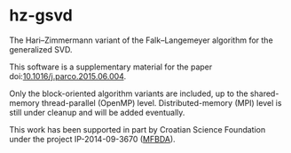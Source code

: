 # hz-gsvd
The Hari–Zimmermann variant of the Falk–Langemeyer algorithm for the generalized SVD.

This software is a supplementary material for the paper
doi:[10.1016/j.parco.2015.06.004](https://doi.org/10.1016/j.parco.2015.06.004 "Blocking and parallelization of the Hari–Zimmermann variant of the Falk–Langemeyer algorithm for the generalized SVD").

Only the block-oriented algorithm variants are included, up to the shared-memory thread-parallel (OpenMP) level.
Distributed-memory (MPI) level is still under cleanup and will be added eventually.

This work has been supported in part by Croatian Science Foundation under the project IP-2014-09-3670 ([MFBDA](https://web.math.pmf.unizg.hr/mfbda/)).
